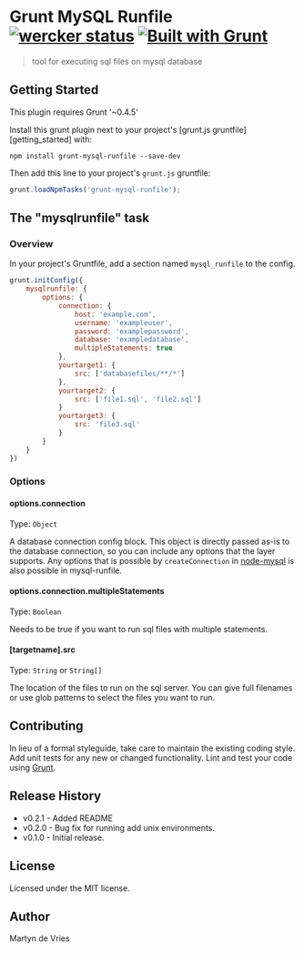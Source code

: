 Grunt MySQL Runfile [![wercker status](https://app.wercker.com/status/6db62fea29fa838dfe70e469a08ef84c/s "wercker status")](https://app.wercker.com/project/bykey/6db62fea29fa838dfe70e469a08ef84c) [![Built with Grunt](https://cdn.gruntjs.com/builtwith.png)](http://gruntjs.com/)
===================
> tool for executing sql files on mysql database

## Getting Started
This plugin requires Grunt '~0.4.5'

Install this grunt plugin next to your project's [grunt.js gruntfile][getting_started] with:

```shell
npm install grunt-mysql-runfile --save-dev
```

Then add this line to your project's `grunt.js` gruntfile:

```js
grunt.loadNpmTasks('grunt-mysql-runfile');
```

## The "mysqlrunfile" task

### Overview
In your project's Gruntfile, add a section named `mysql_runfile` to the config.

```js
grunt.initConfig({
	mysqlrunfile: {
		options: {
			connection: {
				host: 'example.com',
				username: 'exampleuser',
				password: 'examplepassword',
				database: 'exampledatabase',
				multipleStatements: true
			},
			yourtarget1: {
				src: ['databasefiles/**/*']
			},
			yourtarget2: {
				src: ['file1.sql', 'file2.sql']
			}
			yourtarget3: {
				src: 'file3.sql'
			}
		}
	}
})
```
### Options

#### options.connection
Type: `Object`

A database connection config block. This object is directly passed as-is to the database connection, so you can include any options that the layer supports. Any options that is possible by `createConnection` in [node-mysql](https://github.com/felixge/node-mysql/#connection-options) is also possible in mysql-runfile.

#### options.connection.multipleStatements
Type: `Boolean`

Needs to be true if you want to run sql files with multiple statements.

#### [targetname].src
Type: `String` or `String[]`

The location of the files to run on the sql server. You can give full filenames or use glob patterns to select the files you want to run.

## Contributing
In lieu of a formal styleguide, take care to maintain the existing coding style. Add unit tests for any new or changed functionality. Lint and test your code using [Grunt](http://gruntjs.com/).

## Release History
- v0.2.1 - Added README
- v0.2.0 - Bug fix for running add unix environments.
- v0.1.0 - Initial release.

## License
Licensed under the MIT license.

## Author
Martyn de Vries
